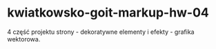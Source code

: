 # kwiatkowsko-goit-markup-hw-04
4 część projektu strony - dekoratywne elementy i efekty - grafika wektorowa.
